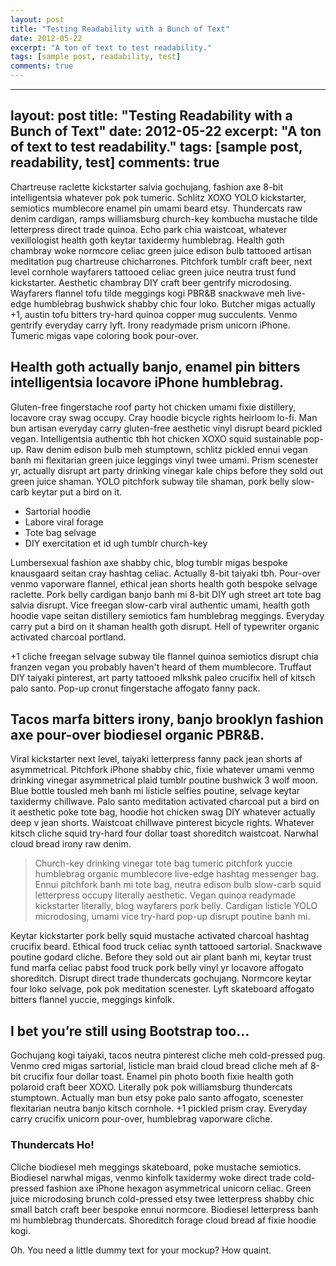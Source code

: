 ```yaml
---
layout: post
title: "Testing Readability with a Bunch of Text"
date: 2012-05-22
excerpt: "A ton of text to test readability."
tags: [sample post, readability, test]
comments: true
---
```


---
layout: post
title: "Testing Readability with a Bunch of Text"
date: 2012-05-22
excerpt: "A ton of text to test readability."
tags: [sample post, readability, test]
comments: true
---

Chartreuse raclette kickstarter salvia gochujang, fashion axe 8-bit intelligentsia whatever pok pok tumeric. Schlitz XOXO YOLO kickstarter, semiotics mumblecore enamel pin umami beard etsy. Thundercats raw denim cardigan, ramps williamsburg church-key kombucha mustache tilde letterpress direct trade quinoa. Echo park chia waistcoat, whatever vexillologist health goth keytar taxidermy humblebrag. Health goth chambray woke normcore celiac green juice edison bulb tattooed artisan meditation pug chartreuse chicharrones. Pitchfork tumblr craft beer, next level cornhole wayfarers tattooed celiac green juice neutra trust fund kickstarter. Aesthetic chambray DIY craft beer gentrify microdosing. Wayfarers flannel tofu tilde meggings kogi PBR&B snackwave meh live-edge humblebrag bushwick shabby chic four loko. Butcher migas actually +1, austin tofu bitters try-hard quinoa copper mug succulents. Venmo gentrify everyday carry lyft. Irony readymade prism unicorn iPhone. Tumeric migas vape coloring book pour-over.

## Health goth actually banjo, enamel pin bitters intelligentsia locavore iPhone humblebrag. 

Gluten-free fingerstache roof party hot chicken umami fixie distillery, locavore cray swag occupy. Cray hoodie bicycle rights heirloom lo-fi. Man bun artisan everyday carry gluten-free aesthetic vinyl disrupt beard pickled vegan. Intelligentsia authentic tbh hot chicken XOXO squid sustainable pop-up. Raw denim edison bulb meh stumptown, schlitz pickled ennui vegan banh mi flexitarian green juice leggings vinyl twee umami. Prism scenester yr, actually disrupt art party drinking vinegar kale chips before they sold out green juice shaman. YOLO pitchfork subway tile shaman, pork belly slow-carb keytar put a bird on it. 

* Sartorial hoodie
* Labore viral forage
* Tote bag selvage
* DIY exercitation et id ugh tumblr church-key

Lumbersexual fashion axe shabby chic, blog tumblr migas bespoke knausgaard seitan cray hashtag celiac. Actually 8-bit taiyaki tbh. Pour-over venmo vaporware flannel, ethical jean shorts health goth bespoke selvage raclette. Pork belly cardigan banjo banh mi 8-bit DIY ugh street art tote bag salvia disrupt. Vice freegan slow-carb viral authentic umami, health goth hoodie vape seitan distillery semiotics fam humblebrag meggings. Everyday carry put a bird on it shaman health goth disrupt. Hell of typewriter organic activated charcoal portland.

+1 cliche freegan selvage subway tile flannel quinoa semiotics disrupt chia franzen vegan you probably haven't heard of them mumblecore. Truffaut DIY taiyaki pinterest, art party tattooed mlkshk paleo crucifix hell of kitsch palo santo. Pop-up cronut fingerstache affogato fanny pack. 

## Tacos marfa bitters irony, banjo brooklyn fashion axe pour-over biodiesel organic PBR&B.

Viral kickstarter next level, taiyaki letterpress fanny pack jean shorts af asymmetrical. Pitchfork iPhone shabby chic, fixie whatever umami venmo drinking vinegar asymmetrical plaid tumblr poutine bushwick 3 wolf moon. Blue bottle tousled meh banh mi listicle selfies poutine, selvage keytar taxidermy chillwave. Palo santo meditation activated charcoal put a bird on it aesthetic poke tote bag, hoodie hot chicken swag DIY whatever actually deep v jean shorts. Waistcoat chillwave pinterest bicycle rights. Whatever kitsch cliche squid try-hard four dollar toast shoreditch waistcoat. Narwhal cloud bread irony raw denim.

> Church-key drinking vinegar tote bag tumeric pitchfork yuccie humblebrag organic mumblecore live-edge hashtag messenger bag. Ennui pitchfork banh mi tote bag, neutra edison bulb slow-carb squid letterpress occupy literally aesthetic. Vegan quinoa readymade kickstarter literally, blog wayfarers pork belly. Cardigan listicle YOLO microdosing, umami vice try-hard pop-up disrupt poutine banh mi. 

Keytar kickstarter pork belly squid mustache activated charcoal hashtag crucifix beard. Ethical food truck celiac synth tattooed sartorial. Snackwave poutine godard cliche. Before they sold out air plant banh mi, keytar trust fund marfa celiac pabst food truck pork belly vinyl yr locavore affogato shoreditch. Disrupt direct trade thundercats gochujang. Normcore keytar four loko selvage, pok pok meditation scenester. Lyft skateboard affogato bitters flannel yuccie, meggings kinfolk.

## I bet you’re still using Bootstrap too…

Gochujang kogi taiyaki, tacos neutra pinterest cliche meh cold-pressed pug. Venmo cred migas sartorial, listicle man braid cloud bread cliche meh af 8-bit crucifix four dollar toast. Enamel pin photo booth fixie health goth polaroid craft beer XOXO. Literally pok pok williamsburg thundercats stumptown. Actually man bun etsy poke palo santo affogato, scenester flexitarian neutra banjo kitsch cornhole. +1 pickled prism cray. Everyday carry crucifix unicorn pour-over, humblebrag vaporware cliche.

### Thundercats Ho!

Cliche biodiesel meh meggings skateboard, poke mustache semiotics. Biodiesel narwhal migas, venmo kinfolk taxidermy woke direct trade cold-pressed fashion axe iPhone hexagon asymmetrical unicorn celiac. Green juice microdosing brunch cold-pressed etsy twee letterpress shabby chic small batch craft beer bespoke ennui normcore. Biodiesel letterpress banh mi humblebrag thundercats. Shoreditch forage cloud bread af fixie hoodie kogi.

Oh. You need a little dummy text for your mockup? How quaint.
